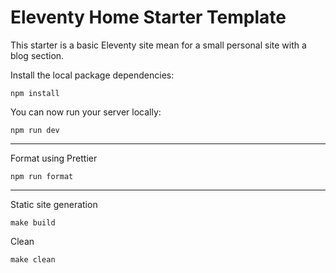# Eleventy Home Starter Template

This starter is a basic Eleventy site mean for a small personal site
with a blog section.

Install the local package dependencies:

```shell
npm install
```

You can now run your server locally:

```shell
npm run dev
```

---
Format using Prettier
```shell
npm run format
```

---
Static site generation

```shell
make build
```

Clean

```shell
make clean
```
